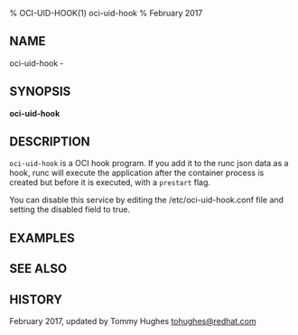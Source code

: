 % OCI-UID-HOOK(1) oci-uid-hook
% February 2017

## NAME

oci-uid-hook - 

## SYNOPSIS

**oci-uid-hook**

## DESCRIPTION

`oci-uid-hook` is a OCI hook program. If you add it to the runc json data
as a hook, runc will execute the application after the container process is created but before it is executed, with a `prestart` flag.

You can disable this service by editing the /etc/oci-uid-hook.conf
file and setting the disabled field to true.

## EXAMPLES

## SEE ALSO

## HISTORY
February 2017, updated by Tommy Hughes <tohughes@redhat.com>